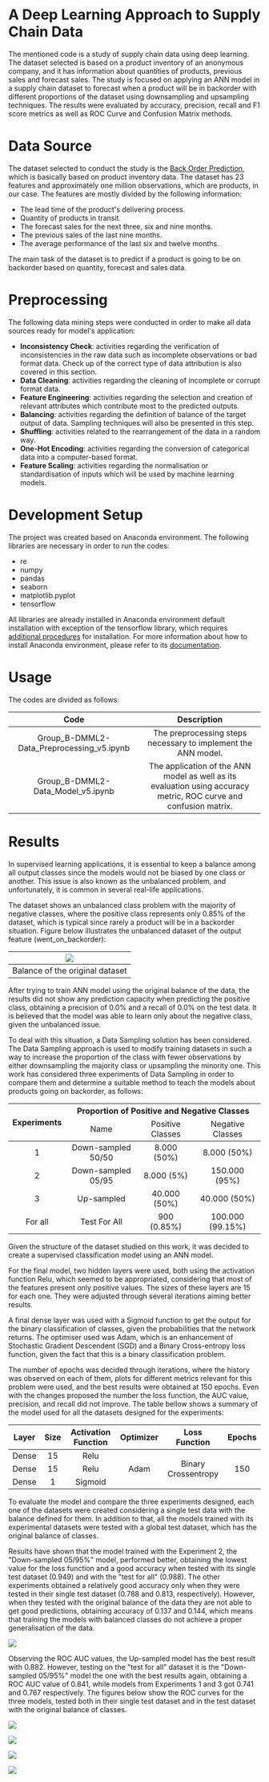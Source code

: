 # A Deep Learning Approach to Supply Chain Data

The mentioned code is a study of supply chain data using deep learning. The dataset selected is based on a product inventory of an anonymous company, and it has information about quantities of products, previous sales and forecast sales. The study is focused on applying an ANN model in a supply chain dataset to forecast when a product will be in backorder with different proportions of the dataset using downsampling and upsampling techniques. The results were evaluated by accuracy, precision, recall and F1 score metrics as well as ROC Curve and Confusion Matrix methods.

# Data Source

The dataset selected to conduct the study is the [Back Order Prediction](https://www.kaggle.com/adityanarayansinha/back-order-prediction-using-ann), which is basically based on product inventory data. The dataset has 23 features and approximately one million observations, which are products, in our case. The features are mostly divided by the following information:
- The lead time of the product's delivering process.
- Quantity of products in transit.
- The forecast sales for the next three, six and nine
months.
- The previous sales of the last nine months.
- The average performance of the last six and twelve
months.

The main task of the dataset is to predict if a product is
going to be on backorder based on quantity, forecast and sales
data.

# Preprocessing

The following data mining steps were conducted in order to make all data sources ready for model's application:

- **Inconsistency Check**: activities regarding the verification of inconsistencies in the raw data such as incomplete observations or bad format data. Check up of the correct type of data attribution is also covered in this section.
- **Data Cleaning**: activities regarding the cleaning of incomplete or corrupt format data.
- **Feature Engineering**: activities regarding the selection and creation of relevant attributes which contribute most to the predicted outputs.
- **Balancing**: activities regarding the definition of balance of the target output of data. Sampling techniques will also be presented in this step.
- **Shuffling**: activities related to the rearrangement of the data in a random way.
- **One-Hot Encoding**: activities regarding the conversion of categorical data into a computer-based format.
- **Feature Scaling**: activities regarding the normalisation or standardisation of inputs which will be used by machine learning models.

# Development Setup

The project was created based on Anaconda environment. The following libraries are necessary in order to run the codes:
- re
- numpy
- pandas
- seaborn
- matplotlib.pyplot
- tensorflow

All libraries are already installed in Anaconda environment default installation with exception of the tensorflow library, which requires [additional procedures](https://docs.anaconda.com/anaconda/user-guide/tasks/tensorflow/) for installation. For more information about how to install Anaconda environment, please refer to its [documentation](https://www.anaconda.com/products/individual).

# Usage

The codes are divided as follows:

| Code | Description|
|:-----------------------------------------:|:----------------------------------------------------------------------------------------------------------------:|
| Group_B-DMML2-Data_Preprocessing_v5.ipynb | The preprocessing steps necessary to implement the ANN model.|
| Group_B-DMML2-Data_Model_v5.ipynb         | The application of the ANN model as well as its evaluation using accuracy metric, ROC curve and confusion matrix.|

# Results

In supervised learning applications, it is essential to keep a balance among all output classes since the models would not be biased by one class or another. This issue is also known as the unbalanced problem, and unfortunately, it is common in several real-life applications.

The dataset shows an unbalanced class problem with the majority of negative classes, where the positive class represents only 0.85% of the dataset, which is typical since rarely a product will be in a backorder situation. Figure below illustrates the unbalanced dataset of the output feature (went_on_backorder):

|![](/Figures/backorder_balance_binary.png) |
|:-----------------------------------------:|
| Balance of the original dataset           | 

After trying to train ANN model using the original balance of the data, the results did not show any prediction capacity when predicting the positive class, obtaining a precision of 0.0% and a recall of 0.0% on the test data. It is believed that the model was able to learn only about the negative class, given the unbalanced issue.

To deal with this situation, a Data Sampling solution has been considered. The Data Sampling approach is used to modify training datasets in such a way to increase the proportion of the class with fewer observations by either downsampling the majority class or upsampling the minority one.
This work has considered three experiments of Data Sampling in order to compare them and determine a suitable method to teach the models about products going on backorder, as follows:

<table>
<thead>
  <tr>
    <th align="center" rowspan="2">Experiments</th>
    <th align="center" colspan="3">Proportion of Positive and Negative Classes</th>
  </tr>
  <tr>
    <td align="center">Name</td>
    <td align="center">Positive Classes</td>
    <td align="center">Negative Classes</td>
  </tr>
</thead>
<tbody>
  <tr>
    <td align="center">1</td>
    <td align="center">Down-sampled 50/50</td>
    <td align="center">8.000 (50%)</td>
    <td align="center">8.000 (50%)</td>
  </tr>
  <tr>
    <td align="center">2</td>
    <td align="center">Down-sampled 05/95</td>
    <td align="center">8.000 (5%)</td>
    <td align="center">150.000 (95%)</td>
  </tr>
  <tr>
    <td align="center">3</td>
    <td align="center">Up-sampled</td>
    <td align="center">40.000 (50%)</td>
    <td align="center">40.000 (50%)</td>
  </tr>
  <tr>
    <td align="center">For all</td>
    <td align="center">Test For All</td>
    <td align="center">900 (0.85%)</td>
    <td align="center">100.000 (99.15%)</td>
  </tr>
</tbody>
</table>

Given the structure of the dataset studied on this work, it was decided to create a supervised classification model using an ANN model. 

For the final model, two hidden layers were used, both using the activation function Relu, which seemed to be appropriated, considering that most of the features present only positive values. The sizes of these layers are 15 for each one. They were adjusted through several iterations aiming better results. 

A final dense layer was used with a Sigmoid function to get the output for the binary classification of classes, given the probabilities that the network returns. The optimiser used was Adam, which is an enhancement of Stochastic Gradient Descendent (SGD) and a Binary Cross-entropy loss function, given the fact that this is a binary classification problem. 

The number of epochs was decided through iterations, where the history was observed on each of them, plots for different metrics relevant for this problem were used, and the best results were obtained at 150 epochs. Even with the changes proposed the number the loss function, the AUC value, precision, and recall did not improve. The table bellow shows a summary of the model used for all the datasets designed for the experiments:

<table>
<thead>
  <tr>
    <th align="center">Layer</th>
    <th align="center">Size</th>
    <th align="center">Activation Function</th>
    <th align="center">Optimizer</th>
    <th align="center">Loss Function</th>
    <th align="center">Epochs</th>
  </tr>
</thead>
<tbody>
  <tr>
    <td align="center">Dense</td>
    <td align="center">15</td>
    <td align="center">Relu</td>
    <td align="center" rowspan="3">Adam</td>
    <td align="center" rowspan="3">Binary Crossentropy</td>
    <td align="center" rowspan="3">150</td>
  </tr>
  <tr>
    <td align="center">Dense</td>
    <td align="center">15</td>
    <td align="center">Relu</td>
  </tr>
  <tr>
    <td align="center">Dense</td>
    <td align="center">1</td>
    <td align="center">Sigmoid</td>
  </tr>
</tbody>
</table>

To evaluate the model and compare the three experiments designed, each one of the datasets were created considering a single test data with the balance defined for them. In addition to that, all the models trained with its experimental datasets were tested with a global test dataset, which has the original balance of classes.

Results have shown that the model trained with the Experiment 2, the "Down-sampled 05/95%" model, performed better, obtaining the lowest value for the loss function and a good accuracy when tested with its single test dataset (0.949) and with the "test for all" (0.988). The other experiments obtained a relatively good accuracy only when they were tested in their single test dataset (0.788 and 0.813, respectively). However, when they tested with the original balance of the data they are not able to get good predictions, obtaining accuracy of 0.137 and 0.144, which means that training the models with balanced classes do not achieve a proper generalisation of the data.

![](/Figures/result_accuracy_loss.png)

Observing the ROC AUC values, the Up-sampled model has the best result with 0.882. However, testing on the "test for all" dataset it is the "Down-sampled 05/95%" model the one with the best results again, obtaining a ROC AUC value of 0.841, while models from Experiments 1 and 3 got 0.741 and 0.767 respectively. The figures below show the ROC curves for the three models, tested both in their single test dataset and in the test dataset with the original balance of classes.

![](/Figures/roc_curve_all_test.png)

![](/Figures/roc_curve_single_test.png)



![](/Figures/confusion_matrix_all.png)

![](/Figures/confusion_matrix_single.png)

